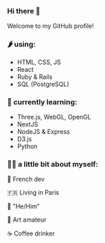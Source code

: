 

### Hi there 👋

<!--
<img src="https://yata-apix-a9caea66-ad78-425f-aa08-e292558ebb65.lss.locawebcorp.com.br/b7c7dbff38ae4f419c94ce8d2254b9d9.png"> 
**Ngopimas/Ngopimas** is a ✨ _special_ ✨ repository because its `README.md` (this file) appears on your GitHub profile.
Here are some ideas to get you started:

- 🔭 I’m currently working on ...
- 🌱 I’m currently learning ...
- 👯 I’m looking to collaborate on ...
- 🤔 I’m looking for help with ...
- 💬 Ask me about ...
- 📫 How to reach me: ...
- 😄 Pronouns: ...
- ⚡ Fun fact: ...

<img src="https://yata-apix-a9caea66-ad78-425f-aa08-e292558ebb65.lss.locawebcorp.com.br/b7c7dbff38ae4f419c94ce8d2254b9d9.png"> 
-->

Welcome to my GitHub profile!

### 🌶 using:
- HTML, CSS, JS
- React
- Ruby & Rails
- SQL (PostgreSQL)

### 🌱 currently learning:
- Three.js, WebGL, OpenGL
- NextJS
- NodeJS & Express
- D3.js
- Python

### 👨‍💻 a little bit about myself:

  🥖 French dev

  🇫🇷 Living in Paris

  🐸 "He/Him"

  🎨 Art amateur

  ☕ Coffee drinker
